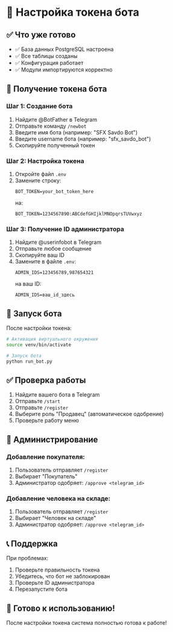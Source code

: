 # 🤖 Настройка токена бота

## ✅ Что уже готово

- ✅ База данных PostgreSQL настроена
- ✅ Все таблицы созданы
- ✅ Конфигурация работает
- ✅ Модули импортируются корректно

## 🔑 Получение токена бота

### Шаг 1: Создание бота
1. Найдите @BotFather в Telegram
2. Отправьте команду `/newbot`
3. Введите имя бота (например: "SFX Savdo Bot")
4. Введите username бота (например: "sfx_savdo_bot")
5. Скопируйте полученный токен

### Шаг 2: Настройка токена
1. Откройте файл `.env`
2. Замените строку:
   ```env
   BOT_TOKEN=your_bot_token_here
   ```
   на:
   ```env
   BOT_TOKEN=1234567890:ABCdefGHIjklMNOpqrsTUVwxyz
   ```

### Шаг 3: Получение ID администратора
1. Найдите @userinfobot в Telegram
2. Отправьте любое сообщение
3. Скопируйте ваш ID
4. Замените в файле `.env`:
   ```env
   ADMIN_IDS=123456789,987654321
   ```
   на ваш ID:
   ```env
   ADMIN_IDS=ваш_id_здесь
   ```

## 🚀 Запуск бота

После настройки токена:

```bash
# Активация виртуального окружения
source venv/bin/activate

# Запуск бота
python run_bot.py
```

## ✅ Проверка работы

1. Найдите вашего бота в Telegram
2. Отправьте `/start`
3. Отправьте `/register`
4. Выберите роль "Продавец" (автоматическое одобрение)
5. Проверьте работу меню

## 🔧 Администрирование

### Добавление покупателя:
1. Пользователь отправляет `/register`
2. Выбирает "Покупатель"
3. Администратор одобряет: `/approve <telegram_id>`

### Добавление человека на складе:
1. Пользователь отправляет `/register`
2. Выбирает "Человек на складе"
3. Администратор одобряет: `/approve <telegram_id>`

## 📞 Поддержка

При проблемах:
1. Проверьте правильность токена
2. Убедитесь, что бот не заблокирован
3. Проверьте ID администратора
4. Перезапустите бота

## 🎯 Готово к использованию!

После настройки токена система полностью готова к работе! 